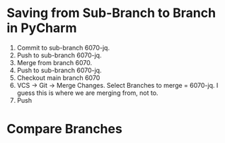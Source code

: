 # Saving from Sub-Branch to Branch in PyCharm

1. Commit to sub-branch 6070-jq.
2. Push to sub-branch 6070-jq.
3. Merge from branch 6070.
4. Push to sub-branch 6070-jq.
5. Checkout main branch 6070
6. VCS -> Git -> Merge Changes. Select Branches to merge = 6070-jq. I guess this is where we are merging from, not to.
7. Push

# Compare Branches

